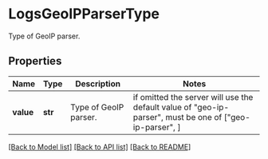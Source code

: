 # LogsGeoIPParserType

Type of GeoIP parser.
## Properties
Name | Type | Description | Notes
------------ | ------------- | ------------- | -------------
**value** | **str** | Type of GeoIP parser. |  if omitted the server will use the default value of "geo-ip-parser",  must be one of ["geo-ip-parser", ]

[[Back to Model list]](README.md#documentation-for-models) [[Back to API list]](README.md#documentation-for-api-endpoints) [[Back to README]](README.md)


